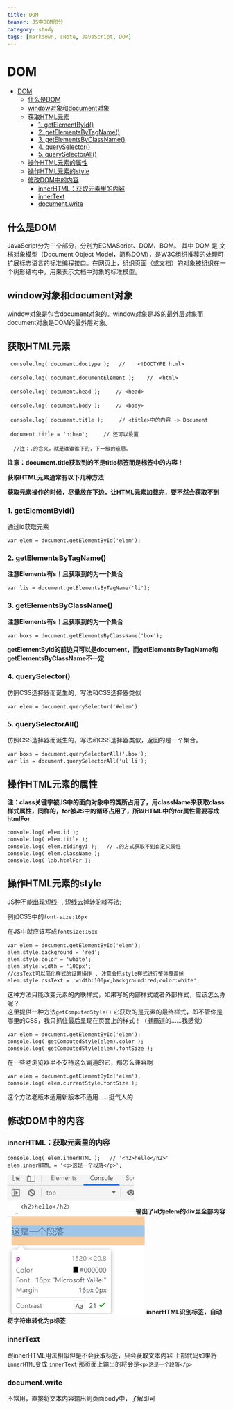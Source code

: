 ```yaml
---
title: DOM
teaser: JS中DOM部分
category: study
tags: [markdown, sNote, JavaScript, DOM]
---
```

# DOM

* [DOM](#dom)
	* [什么是DOM](#什么是dom)
	* [window对象和document对象](#window对象和document对象)
	* [获取HTML元素](#获取html元素)
		* [1. getElementById()](#1-getelementbyid)
		* [2. getElementsByTagName()](#2-getelementsbytagname)
		* [3. getElementsByClassName()](#3-getelementsbyclassname)
		* [4. querySelector()](#4-queryselector)
		* [5. querySelectorAll()](#5-queryselectorall)
	* [操作HTML元素的属性](#操作html元素的属性)
	* [操作HTML元素的style](#操作html元素的style)
	* [修改DOM中的内容](#修改dom中的内容)
		* [innerHTML：获取元素里的内容](#innerhtml获取元素里的内容)
		* [innerText](#innertext)
		* [document.write](#documentwrite)

## 什么是DOM
JavaScript分为三个部分，分别为ECMAScript、DOM、BOM。
其中	DOM 是 文档对象模型（Document Object Model，简称DOM），是W3C组织推荐的处理可扩展标志语言的标准编程接口。在网页上，组织页面（或文档）的对象被组织在一个树形结构中，用来表示文档中对象的标准模型。

## window对象和document对象
window对象是包含document对象的。window对象是JS的最外层对象而document对象是DOM的最外层对象。

## 获取HTML元素

```
 console.log( document.doctype );   //    <!DOCTYPE html>
    
 console.log( document.documentElement );    //  <html>

 console.log( document.head );     // <head>

 console.log( document.body );     // <body>

 console.log( document.title );     // <title>中的内容 -> Document

 document.title = 'nihao';     // 还可以设置

  //注：.的含义，就是谁谁谁下的，下一级的意思。

```

**注意：document.title获取到的不是title标签而是标签中的内容！**  

**获取HTML元素通常有以下几种方法**

**获取元素操作的时候，尽量放在下边，让HTML元素加载完，要不然会获取不到**

### 1. getElementById()
通过id获取元素

```
var elem = document.getElementById('elem'); 
```

### 2. getElementsByTagName()

**注意Elements有s！且获取到的为一个集合**

```
var lis = document.getElementsByTagName('li');
```

### 3. getElementsByClassName()

**注意Elements有s！且获取到的为一个集合**

```
var boxs = document.getElementsByClassName('box');  
```

**getElementById的前边只可以是document，而getElementsByTagName和getElementsByClassName不一定**

### 4. querySelector()
仿照CSS选择器而诞生的，写法和CSS选择器类似

```
var elem = document.querySelector('#elem')
```

### 5. querySelectorAll()
仿照CSS选择器而诞生的，写法和CSS选择器类似，返回的是一个集合。

```
var boxs = document.querySelectorAll('.box'); 
var lis = document.querySelectorAll('ul li');  
```

## 操作HTML元素的属性

**注：class关键字被JS中的面向对象中的类所占用了，用className来获取class样式属性，同样的，for被JS中的循环占用了，所以HTML中的for属性需要写成htmlFor**

```
console.log( elem.id );
console.log( elem.title );
console.log( elem.zidingyi );   // .的方式获取不到自定义属性
console.log( elem.className ); 
console.log( lab.htmlFor );
```

## 操作HTML元素的style
JS种不能出现短线- , 短线去掉转驼峰写法;

例如CSS中的```font-size:16px```

在JS中就应该写成```fontSize:16px```

```
var elem = document.getElementById('elem');     
elem.style.background = 'red';
elem.style.color = 'white';
elem.style.width = '100px'; 
//cssText可以简化样式的设置操作 , 注意会把style样式进行整体覆盖掉
elem.style.cssText = 'width:100px;background:red;color:white';
```
这种方法只能改变元素的内联样式，如果写的内部样式或者外部样式，应该怎么办呢？  
这里提供一种方法```getComputedStyle()```  它获取的是元素的最终样式，即不管你是哪里的CSS，我只抓住最后呈现在页面上的样式！（挺霸道的……我感觉）

```
var elem = document.getElementById('elem');
console.log( getComputedStyle(elem).color );
console.log( getComputedStyle(elem).fontSize );
```

在一些老浏览器里不支持这么霸道的它，那怎么兼容啊

```
var elem = document.getElementById('elem');
console.log( elem.currentStyle.fontSize );
```

这个方法老版本适用新版本不适用……挺气人的

## 修改DOM中的内容

### innerHTML：获取元素里的内容

```
console.log( elem.innerHTML );   // '<h2>hello</h2>'
elem.innerHTML = '<p>这是一个段落</p>'; 
```

![](/images/inner控制台.png)
**输出了id为elem的div里全部内容**
![](/images/inner页面变化.png)
**innerHTML识别标签，自动将字符串转化为p标签**

### innerText
跟innerHTML用法相似但是不会获取标签，只会获取文本内容
上部代码如果将```innerHTML```变成 ```innerText``` 那页面上输出的将会是```<p>这是一个段落</p>```

### document.write
不常用，直接将文本内容输出到页面body中，了解即可
